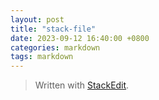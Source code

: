 ```yaml
---
layout: post
title: "stack-file"
date: 2023-09-12 16:40:00 +0800
categories: markdown
tags: markdown
---
```



> Written with [StackEdit](https://stackedit.io/).
<!--stackedit_data:
eyJoaXN0b3J5IjpbNDcxOTQzNTIxXX0=
-->